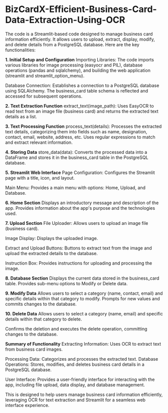 # BizCardX-Efficient-Business-Card-Data-Extraction-Using-OCR

The code is a Streamlit-based code designed to manage business card information efficiently. It allows users to upload, extract, display, modify, and delete details from a PostgreSQL database. Here are the key functionalities:

**1. Initial Setup and Configuration**
Importing Libraries: The code imports various libraries for image processing (easyocr and PIL), database operations (pandas and sqlalchemy), and building the web application (streamlit and streamlit_option_menu).

Database Connection: Establishes a connection to a PostgreSQL database using SQLAlchemy. The business_card table schema is reflected and accessed for subsequent operations.

**2. Text Extraction Function**
extract_text(image_path): Uses EasyOCR to read text from an image file (business card) and returns the extracted text details as a list.

**3. Text Processing Function**
process_text(details): Processes the extracted text details, categorizing them into fields such as name, designation, contact, email, website, address, etc. Uses regular expressions to match and extract relevant information.

**4. Storing Data**
store_data(data): Converts the processed data into a DataFrame and stores it in the business_card table in the PostgreSQL database.

**5. Streamlit Web Interface**
Page Configuration: Configures the Streamlit page with a title, icon, and layout.

Main Menu: Provides a main menu with options: Home, Upload, and Database.

**6. Home Section**
Displays an introductory message and description of the app.
Provides information about the app's purpose and the technologies used.

**7. Upload Section**
File Uploader: Allows users to upload an image file (business card).

Image Display: Displays the uploaded image.

Extract and Upload Buttons: Buttons to extract text from the image and upload the extracted details to the database.

Instruction Box: Provides instructions for uploading and processing the image.

**8. Database Section**
Displays the current data stored in the business_card table.
Provides sub-menu options to Modify or Delete data.

**9. Modify Data**
Allows users to select a category (name, contact, email) and specific details within that category to modify.
Prompts for new values and commits changes to the database.

**10. Delete Data**
Allows users to select a category (name, email) and specific details within that category to delete.

Confirms the deletion and executes the delete operation, committing changes to the database.

**Summary of Functionality**
Extracting Information: Uses OCR to extract text from business card images.

Processing Data: Categorizes and processes the extracted text.
Database Operations: Stores, modifies, and deletes business card details in a PostgreSQL database.

User Interface: Provides a user-friendly interface for interacting with the app, including file upload, data display, and database management.

This is designed to help users manage business card information efficiently, leveraging OCR for text extraction and Streamlit for a seamless web interface experience.

